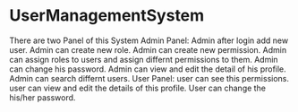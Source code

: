 # UserManagementSystem
There are two Panel of this System
Admin Panel:
Admin after login add new user.
Admin can create new role.
Admin can create new permission.
Admin can assign roles to users and assign differnt permissions to them.
Admin can change his password.
Admin can view and edit the detail of his profile.
Admin can search differnt users.
User Panel:
user can see this permissions.
user can view and edit the details of this profile.
User can change the his/her password.
